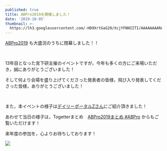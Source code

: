 ```yaml
---
published: true
title: ABPro2019を開催しました！
date: '2019-10-05'
thumbnail: >-
  https://lh3.googleusercontent.com/-HD9XrtGaG20/XcjYFNNIITI/AAAAAAAARAM/I94kg6Tz-Ps6ojdVEWeVg0u7wvOtv_5fgCE0YBhgL/%25E3%2582%25B9%25E3%2582%25AF%25E3%2583%25AA%25E3%2583%25BC%25E3%2583%25B3%25E3%2582%25B7%25E3%2583%25A7%25E3%2583%2583%25E3%2583%2588%2B%25284%2529.png
---
```

[ABPro2019](https://abpro.jp/2019/) も大盛況のうちに閉幕しました！！

<br>

13年目となった宮下研主催のイベントですが，今年も多くの方にご来場いただき，誠にありがとうございました！

そして何より会場を盛り上げてくださった発表者の皆様，飛び入り発表してくださった皆様，ありがとうございました！

<br>

また，本イベントの様子は[デイリーポータルZさん](https://dailyportalz.jp/kiji/unusual-program-presentation-2019)にご紹介頂きました！

あわせて当日の様子は，Togetterまとめ　[ABPro2019まとめ #ABPro](https://togetter.com/li/1413282)  からもご覧いただけます！

来年度の参加を，心よりお待ちしております！

![](https://lh3.googleusercontent.com/-HD9XrtGaG20/XcjYFNNIITI/AAAAAAAARAE/Hrmq7mtXLvscC_CBDhZKw2pLEcoUEUuCgCE0YBhgL/%25E3%2582%25B9%25E3%2582%25AF%25E3%2583%25AA%25E3%2583%25BC%25E3%2583%25B3%25E3%2582%25B7%25E3%2583%25A7%25E3%2583%2583%25E3%2583%2588%2B%25284%2529.png)
